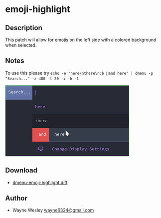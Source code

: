 emoji-highlight
================


Description
-----------
This patch will allow for emojis on the left side with a colored background when selected.

Notes
-----------
To use this please try `echo -e "here\nthere\n:b and here" | dmenu -p "Search..." -z 400 -l 20 -i -h -1`

![dmenu-emoji-highlight screenshot](dmenu-emoji-highlight-5.0.png)

Download
--------
* [dmenu-emoji-highlight.diff](dmenu-emoji-highlight-5.0.diff)

Author
------
* Wayne Wesley <wayne6324@gmail.com>


